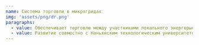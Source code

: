 ```yaml
---
name: Система торговли в микрогридах
img: 'assets/png/dr.png'
paragraphs:
  - value: Обеспечивает торговлю между участниками локального энергорынка без посредников на острове Семакау в Сингапуре
  - value: Развитие совместно с Наньянским технологическим университетом, МФТИ и RT Soft.
---
```

